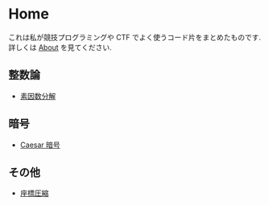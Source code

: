 # Home

これは私が競技プログラミングや CTF でよく使うコード片をまとめたものです.
詳しくは [About](./about.html) を見てください.

## 整数論

* [素因数分解](/number_theory/prime_factrization.html)

## 暗号

* [Caesar 暗号](/crypto/caesar_cipher.html)

## その他

* [座標圧縮](/other/shrink_coordinate.html)

